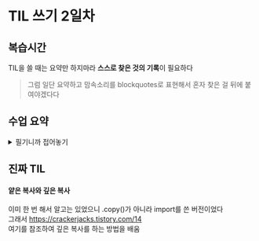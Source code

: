 # TIL 쓰기 2일차

## 복습시간
TIL을 쓸 때는 요약만 하지마라 **스스로 찾은 것의 기록**이 필요하다
>그럼 일단 요약하고 맘속소리를 blockquotes로 표현해서 혼자 찾은 걸 뒤에 붙여야겠다다

## 수업 요약
<details>
<summary>필기니까 접어놓기</summary>
   
### Sequence Types(str, list, tuple, range)
- #### Features   
1. Sequence (순차차)   
2. indexting
   + 파이썬의 특징 : -1의 인덱스는 맨 뒤부터 시작
4. Slicing
   + [1:2:-1] = [시작점:끝점:체크길이(-1이면 뒤로 한칸씩)]
6. Length   
7. Iteration (반복)
   > Iterable하다의 의미 -> for while에 쓸 수 있다  
   확인하는 방법은  VScode에서 [].을 하면 밑에 \__iter\__ 가 있을 경우

- #### str 
  문자들이고 불변 ',"   
  따옴표 안에 따옴표 쓸 때 둘 다 활용 or \', \" 사용   
- #### list   
  대괄호, 어떤 자료형도 저장 가능  
  **가변적**이다. 왜??  
  <img src="https://github.com/user-attachments/assets/3a4221dc-e21d-4bcd-ac06-109e1e440771" width="70%" height="70%"/>  
  리스트는 값들이 들어간 메모리의 주소를 가지고 있는 자료형이라 가변적일 수 있다!  
- #### tuple
  list와 거의 같지만 ()로 사용하고 불변
  개발자보다 내부 동작에 사용하는 경우가 많음
- #### range
  연속된 정수 시퀀스를 **생성**, 불변
  ```
  range(시작, 끝, 증가 값)
  ```
---
### Non-squence Types
- #### dict
  key - vaule, 순서 중복 없음, 가변  
  ※**key**에는 **불변**데이터만  
  {'key' : 'value'} 형태  
  추가와 변경의 경우  

  <img src="https://github.com/user-attachments/assets/725e2582-a5e7-4dc4-8f7d-506f7ad1278a" width="400" height="200"/>
- #### set
  집합 자료형이라 표현도 함(연산가능), 순서 중복 없음, 가변, {} 형태여서 빈 세트는 무조건 set().  
  집합 연산이 가능하다!!  
  > 어 그럼 combiantion(조합) 구현할 떄 중복제외 가능할 거 같다
  <img src="https://github.com/user-attachments/assets/0734174b-0cec-4912-b50e-9562061ead11" width="600" height="400"/>

- #### None, Boolean
  값이 없다를 표현하는 자료형  
  True, False 표현하는 자료형 (True == 1. False == 0)


### Type Conversiton(형변환)
- 한 데이터를 다른 타입으로 바꾸기  
- Implicit(암시적) 형변환?  

![alt text](250121/image.png)

더 큰 집합으로 바뀐다 실수 - 정수의 경우 실수로  
if문 int -> 0말고는 다 참, str -> 빈 경우 말고는 True, list도 마찬가지  

- Explicit(명시적) 형변환?  

str -> int 따위  
> 찾아보니 list tuple set은 왔다갔다 가능  
아무래도 조합 구현하려고 하면 활용 가능할듯

### 복합연산자
- +=, -=, *=, /=, //=, %=, **=

### 비교연산자
- <, <=, >, >=
- ==, !=, is, is not  
==는 값(+타입)이 같은지를 비교. 따라서 1 == True는 True.  
is는 '객체'가 같은지를 비교한다. 즉 같은 메모리 주소(레퍼런스)를 가르킬때만 ok함  
따라서 값이 같아도 오류가 날 수 있다.  
Q : 그럼 언제 쓸까?  
A : Singleton 객체일때만! (프로그램 전체에서 오직 1개만 있는)  
ex) None True False
+ 특정 정수 세트(-100~100인가? 아무튼 작은 크기)는 아예 메모리에서 주소할당을 미리 해놨다  
  많이 써서 그래서 계산을 걸어도 주소 안 달라짐

### 논리연산자
- and
T and T 일때만 T
- or
F or F 일때만 F
- not
not 0 == True

### 단축평가
논리 연산에서 두 번째 피연산자를 평가 하지 않고 결과를 결정하는 동작  

![alt text](250121/image-1.png)  

앞에서 결정나기 때문에 코드가 꼬일 수 있으니 조심해야한다  

+강사님의 첨언  
ㅁ의 메모리에 3 and 5가 주어지면 3이 들어갔다가 T니까 다음 5가 들어가서 5가 남는 거  
중요한 이유는 IF 연산-결과 AND 연산-결과일 때  
각 연산 결과를 끝까지 진행안해서 값이 (꼬일 수 있다?)


### 멤버십 연산자
-in, not in  
시퀀스나 컬렉션에 속하는지 확인

### 시퀀스형 연산자
- +:결합연산자, *:반복연산자

### Trailing Comma
![alt text](250121/image-3.png)
![alt text](250121/image-4.png)

작성시 더 들어올 걸 대비하는? 느낌?  
파이썬과 자바스크립트에서는 인정해줌 다른 건 컴파일 에러남  
Data 특화라서 길어지는 데이터를 다룰 수 있으니 스크롤 길 때 편리하라고 만든 거


## 강사님의 리뷰
cs와 연결 하는 마인드 - 메모리  

리스트 - 각 주소를 하나씩 처리하기 때문에 자유롭지만   
다른 언어에서는 처음부터 int(10)과 같이 하나의 타입, 크기 전부 배정해야한다  
대신 이 경우 메모리에게 할당하는 크기를 int 하나당 4바이트씩 40바이트를 배정할 수 있음  
따라서 빠르다 파이썬은 비교적 느리다  

튜플 - 타 언어에서는 임시저장소의 개념으로 변수를 하나 사용  
파이썬에선 내부 언어에서 튜플을 임시저장소로 사용  
값 교환 >> 파이썬이 제공하는 특징 x, y = y, x  
for item in dict.values(),dict.keys() -> 각 형태가 따로 있어서 list() 씌워줘야함    

is 생각보다 쓴다 - 원본이 있을 때 복사본으로 작업하다 원본으로 넣는 작업이 많아서 확인차   

연산자 우선순위는 거듭제곱이랑 단항연산자(+-)가 다른 것보다 우선이다  
논리연산보다 계산이 우선(왜냐하면 참거짓을 먼저로 뒀을 때 참거짓 처리하고 사칙연산? 불편함)


<!-- summary 아래 한칸 공백 두어야함 -->
</details>

## 진짜 TIL
#### 얕은 복사와 깊은 복사  
이미 한 번 해서 알고는 있었으니 .copy()가 아니라 import를 쓴 버전이었다  
그래서 https://crackerjacks.tistory.com/14  
여기를 참조하여 깊은 복사를 하는 방법을 배움
